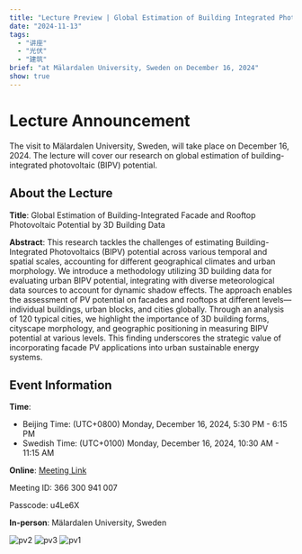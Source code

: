 ```yaml
---
title: "Lecture Preview | Global Estimation of Building Integrated Photovoltaic Potentia"
date: "2024-11-13"
tags:
  - "讲座"
  - "光伏"
  - "建筑"
brief: "at Mälardalen University, Sweden on December 16, 2024"
show: true
---
```


# Lecture Announcement

The visit to Mälardalen University, Sweden, will take place on December 16, 2024. The lecture will cover our research on global estimation of building-integrated photovoltaic (BIPV) potential.

## About the Lecture

**Title**: Global Estimation of Building-Integrated Facade and Rooftop Photovoltaic Potential by 3D Building Data

**Abstract**: This research tackles the challenges of estimating Building-Integrated Photovoltaics (BIPV) potential across various temporal and spatial scales, accounting for different geographical climates and urban morphology. We introduce a methodology utilizing 3D building data for evaluating urban BIPV potential, integrating with diverse meteorological data sources to account for dynamic shadow effects. The approach enables the assessment of PV potential on facades and rooftops at different levels—individual buildings, urban blocks, and cities globally. Through an analysis of 120 typical cities, we highlight the importance of 3D building forms, cityscape morphology, and geographic positioning in measuring BIPV potential at various levels. This finding underscores the strategic value of incorporating facade PV applications into urban sustainable energy systems.

## Event Information

**Time**:

- Beijing Time: (UTC+0800) Monday, December 16, 2024, 5:30 PM - 6:15 PM
- Swedish Time: (UTC+0100) Monday, December 16, 2024, 10:30 AM - 11:15 AM

**Online**: [Meeting Link](https://teams.microsoft.com/l/meetup-join/19%3ameeting_OThmMWFiYjUtYTM2My00MTdkLWI1NDMtMDAwOWMwMTVhYWE3%40thread.v2/0?context=%7b%22Tid%22%3a%22a1795b64-dabd-4758-b988-b309292316cf%22%2c%22Oid%22%3a%2291ad31eb-3881-4797-9357-6febdfe0fecb%22%7d)

Meeting ID: 366 300 941 007  

Passcode: u4Le6X

**In-person**: Mälardalen University, Sweden


![pv2](../posts/images/pv2.png)
![pv3](../posts/images/pv3.png)
![pv1](../posts/images/pv1.png)